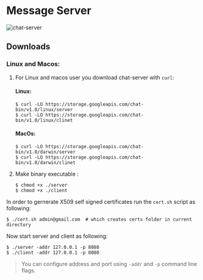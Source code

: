 # Message Server

![chat-server](https://storage.googleapis.com/chat-bin/chat-server.png)

## Downloads

### Linux and Macos:
1. For Linux and macos user you download chat-server with `curl`:

    #### Linux:

    ```
    $ curl -LO https://storage.googleapis.com/chat-bin/v1.0/linux/server 
    $ curl -LO https://storage.googleapis.com/chat-bin/v1.0/linux/clinet
    ```

    #### MacOs:

    ```
    $ curl -LO https://storage.googleapis.com/chat-bin/v1.0/darwin/server
    $ curl -LO https://storage.googleapis.com/chat-bin/v1.0/darwin/clinet
    ```

2. Make binary executable :
    ```
    $ chmod +x ./server
    $ chmod +x ./client
    ```

In order to gernerate X509 self signed certificates run the `cert.sh` script as following:
```
$ ./cert.sh admin@gmail.com  # which creates certs folder in current directory
```

Now start server and client as following:
```
$ ./server -addr 127.0.0.1 -p 8080
$ ./client -addr 127.0.0.1 -p 8080
```

> You can configure address and port using `-addr` and `-p` command line flags.